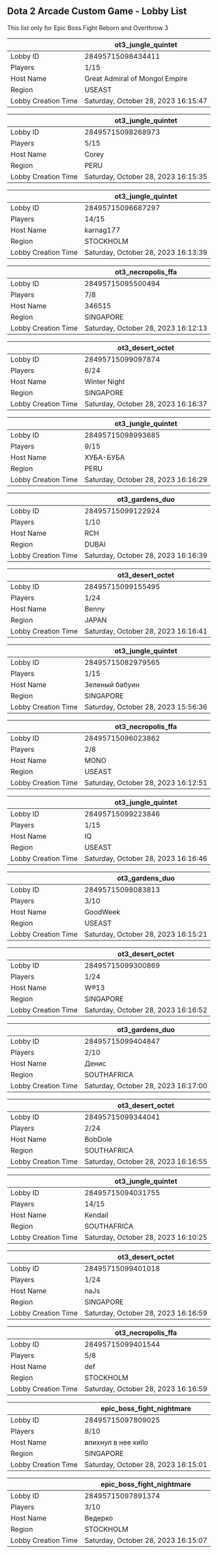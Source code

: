 ## Dota 2 Arcade Custom Game - Lobby List

This list only for Epic Boss Fight Reborn and Overthrow 3

|  | ot3_jungle_quintet |
| ------ | ------ |
| Lobby ID | 28495715098434411 |
| Players | 1/15 |
| Host Name | Great Admiral of Mongol Empire |
| Region | USEAST |
| Lobby Creation Time | Saturday, October 28, 2023 16:15:47 |


|  | ot3_jungle_quintet |
| ------ | ------ |
| Lobby ID | 28495715098268973 |
| Players | 5/15 |
| Host Name | Corey |
| Region | PERU |
| Lobby Creation Time | Saturday, October 28, 2023 16:15:35 |


|  | ot3_jungle_quintet |
| ------ | ------ |
| Lobby ID | 28495715096687297 |
| Players | 14/15 |
| Host Name | karnag177 |
| Region | STOCKHOLM |
| Lobby Creation Time | Saturday, October 28, 2023 16:13:39 |


|  | ot3_necropolis_ffa |
| ------ | ------ |
| Lobby ID | 28495715095500494 |
| Players | 7/8 |
| Host Name | 346515 |
| Region | SINGAPORE |
| Lobby Creation Time | Saturday, October 28, 2023 16:12:13 |


|  | ot3_desert_octet |
| ------ | ------ |
| Lobby ID | 28495715099097874 |
| Players | 6/24 |
| Host Name | Winter Night |
| Region | SINGAPORE |
| Lobby Creation Time | Saturday, October 28, 2023 16:16:37 |


|  | ot3_jungle_quintet |
| ------ | ------ |
| Lobby ID | 28495715098993685 |
| Players | 9/15 |
| Host Name | ХУБА-БУБА |
| Region | PERU |
| Lobby Creation Time | Saturday, October 28, 2023 16:16:29 |


|  | ot3_gardens_duo |
| ------ | ------ |
| Lobby ID | 28495715099122924 |
| Players | 1/10 |
| Host Name | RCH |
| Region | DUBAI |
| Lobby Creation Time | Saturday, October 28, 2023 16:16:39 |


|  | ot3_desert_octet |
| ------ | ------ |
| Lobby ID | 28495715099155495 |
| Players | 1/24 |
| Host Name | Benny |
| Region | JAPAN |
| Lobby Creation Time | Saturday, October 28, 2023 16:16:41 |


|  | ot3_jungle_quintet |
| ------ | ------ |
| Lobby ID | 28495715082979565 |
| Players | 1/15 |
| Host Name | Зеленый бабуин |
| Region | SINGAPORE |
| Lobby Creation Time | Saturday, October 28, 2023 15:56:36 |


|  | ot3_necropolis_ffa |
| ------ | ------ |
| Lobby ID | 28495715096023862 |
| Players | 2/8 |
| Host Name | MONO |
| Region | USEAST |
| Lobby Creation Time | Saturday, October 28, 2023 16:12:51 |


|  | ot3_jungle_quintet |
| ------ | ------ |
| Lobby ID | 28495715099223846 |
| Players | 1/15 |
| Host Name | IQ |
| Region | USEAST |
| Lobby Creation Time | Saturday, October 28, 2023 16:16:46 |


|  | ot3_gardens_duo |
| ------ | ------ |
| Lobby ID | 28495715098083813 |
| Players | 3/10 |
| Host Name | GoodWeek |
| Region | USEAST |
| Lobby Creation Time | Saturday, October 28, 2023 16:15:21 |


|  | ot3_desert_octet |
| ------ | ------ |
| Lobby ID | 28495715099300869 |
| Players | 1/24 |
| Host Name | W®13 |
| Region | SINGAPORE |
| Lobby Creation Time | Saturday, October 28, 2023 16:16:52 |


|  | ot3_gardens_duo |
| ------ | ------ |
| Lobby ID | 28495715099404847 |
| Players | 2/10 |
| Host Name | Денис |
| Region | SOUTHAFRICA |
| Lobby Creation Time | Saturday, October 28, 2023 16:17:00 |


|  | ot3_desert_octet |
| ------ | ------ |
| Lobby ID | 28495715099344041 |
| Players | 2/24 |
| Host Name | BobDole |
| Region | SOUTHAFRICA |
| Lobby Creation Time | Saturday, October 28, 2023 16:16:55 |


|  | ot3_jungle_quintet |
| ------ | ------ |
| Lobby ID | 28495715094031755 |
| Players | 14/15 |
| Host Name | Kendail |
| Region | SOUTHAFRICA |
| Lobby Creation Time | Saturday, October 28, 2023 16:10:25 |


|  | ot3_desert_octet |
| ------ | ------ |
| Lobby ID | 28495715099401018 |
| Players | 1/24 |
| Host Name | naJs |
| Region | SINGAPORE |
| Lobby Creation Time | Saturday, October 28, 2023 16:16:59 |


|  | ot3_necropolis_ffa |
| ------ | ------ |
| Lobby ID | 28495715099401544 |
| Players | 5/8 |
| Host Name | def |
| Region | STOCKHOLM |
| Lobby Creation Time | Saturday, October 28, 2023 16:16:59 |


|  | epic_boss_fight_nightmare |
| ------ | ------ |
| Lobby ID | 28495715097809025 |
| Players | 8/10 |
| Host Name | впихнул в нее киllo |
| Region | SINGAPORE |
| Lobby Creation Time | Saturday, October 28, 2023 16:15:01 |


|  | epic_boss_fight_nightmare |
| ------ | ------ |
| Lobby ID | 28495715097891374 |
| Players | 3/10 |
| Host Name | Ведерко |
| Region | STOCKHOLM |
| Lobby Creation Time | Saturday, October 28, 2023 16:15:07 |


